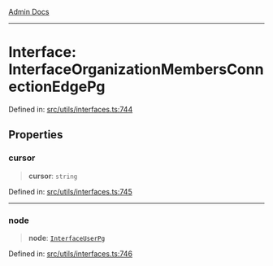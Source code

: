 [Admin Docs](/)

***

# Interface: InterfaceOrganizationMembersConnectionEdgePg

Defined in: [src/utils/interfaces.ts:744](https://github.com/PalisadoesFoundation/talawa-admin/blob/main/src/utils/interfaces.ts#L744)

## Properties

### cursor

> **cursor**: `string`

Defined in: [src/utils/interfaces.ts:745](https://github.com/PalisadoesFoundation/talawa-admin/blob/main/src/utils/interfaces.ts#L745)

***

### node

> **node**: [`InterfaceUserPg`](InterfaceUserPg.md)

Defined in: [src/utils/interfaces.ts:746](https://github.com/PalisadoesFoundation/talawa-admin/blob/main/src/utils/interfaces.ts#L746)
